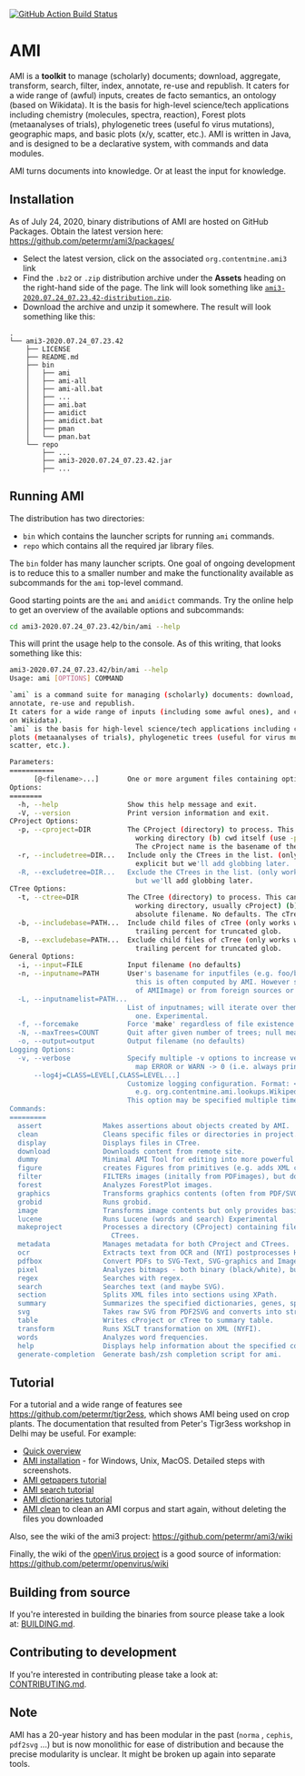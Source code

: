 [![GitHub Action Build Status](https://github.com/petermr/ami3/workflows/Java%20CI%20with%20Maven/badge.svg?branch=master)](https://github.com/petermr/ami3/actions) 


# AMI

AMI is a **toolkit** to manage (scholarly) documents; download, aggregate, transform, search, filter, index, annotate, re-use and republish.  It caters for a wide range of (awful) inputs, creates de facto semantics, an ontology (based on Wikidata). It is the basis for high-level science/tech applications including chemistry (molecules, spectra, reaction), Forest plots (metaanalyses of trials), phylogenetic trees (useful fo virus mutations), geographic maps, and basic plots (x/y, scatter, etc.). AMI is written in Java, and is designed to be a declarative system, with commands and data modules. 

AMI turns documents into knowledge. Or at least the input for knowledge.

## Installation

As of July 24, 2020, binary distributions of AMI are hosted on GitHub Packages.
Obtain the latest version here: https://github.com/petermr/ami3/packages/

* Select the latest version, click on the associated `org.contentmine.ami3` link
* Find the `.bz2` or `.zip` distribution archive under the **Assets** heading on the right-hand side of the page. The link will look something like [`ami3-2020.07.24_07.23.42-distribution.zip`]().
* Download the archive and unzip it somewhere. The result will look something like this:

```
.
└── ami3-2020.07.24_07.23.42
    ├── LICENSE
    ├── README.md
    ├── bin
    │   ├── ami
    │   ├── ami-all
    │   ├── ami-all.bat
    │   ├── ...
    │   ├── ami.bat
    │   ├── amidict
    │   ├── amidict.bat
    │   ├── pman
    │   └── pman.bat
    └── repo
        ├── ...
        ├── ami3-2020.07.24_07.23.42.jar
        ├── ...
```

## Running AMI

The distribution has two directories:

 * `bin` which contains the launcher scripts for running `ami` commands.
 * `repo` which contains all the required jar library files. 

The `bin` folder has many launcher scripts.
One goal of ongoing development is to reduce this to a smaller number and make the functionality available as subcommands for the `ami` top-level command.

Good starting points are the `ami` and `amidict` commands.
Try the online help to get an overview of the available options and subcommands:

```bash
cd ami3-2020.07.24_07.23.42/bin/ami --help
```

This will print the usage help to the console.
As of this writing, that looks something like this:

```bash
ami3-2020.07.24_07.23.42/bin/ami --help
Usage: ami [OPTIONS] COMMAND

`ami` is a command suite for managing (scholarly) documents: download, aggregate, transform, search, filter, index,
annotate, re-use and republish.
It caters for a wide range of inputs (including some awful ones), and creates de facto semantics and an ontology (based
on Wikidata).
`ami` is the basis for high-level science/tech applications including chemistry (molecules, spectra, reaction), Forest
plots (metaanalyses of trials), phylogenetic trees (useful for virus mutations), geographic maps, and basic plots (x/y,
scatter, etc.).

Parameters:
===========
      [@<filename>...]       One or more argument files containing options.
Options:
========
  -h, --help                 Show this help message and exit.
  -V, --version              Print version information and exit.
CProject Options:
  -p, --cproject=DIR         The CProject (directory) to process. This can be (a) a child directory of cwd (current
                               working directory (b) cwd itself (use -p .) or (c) an absolute filename. No defaults.
                               The cProject name is the basename of the file.
  -r, --includetree=DIR...   Include only the CTrees in the list. (only works with --cproject). Currently must be
                               explicit but we'll add globbing later.
  -R, --excludetree=DIR...   Exclude the CTrees in the list. (only works with --cproject). Currently must be explicit
                               but we'll add globbing later.
CTree Options:
  -t, --ctree=DIR            The CTree (directory) to process. This can be (a) a child directory of cwd (current
                               working directory, usually cProject) (b) cwd itself, usually cTree (use -t .) or (c) an
                               absolute filename. No defaults. The cTree name is the basename of the file.
  -b, --includebase=PATH...  Include child files of cTree (only works with --ctree). Currently must be explicit or with
                               trailing percent for truncated glob.
  -B, --excludebase=PATH...  Exclude child files of cTree (only works with --ctree). Currently must be explicit or with
                               trailing percent for truncated glob.
General Options:
  -i, --input=FILE           Input filename (no defaults)
  -n, --inputname=PATH       User's basename for inputfiles (e.g. foo/bar/<basename>.png) or directories. By default
                               this is often computed by AMI. However some files will have variable names (e.g. output
                               of AMIImage) or from foreign sources or applications
  -L, --inputnamelist=PATH...
                             List of inputnames; will iterate over them, essentially compressing multiple commands into
                               one. Experimental.
  -f, --forcemake            Force 'make' regardless of file existence and dates.
  -N, --maxTrees=COUNT       Quit after given number of trees; null means infinite.
  -o, --output=output        Output filename (no defaults)
Logging Options:
  -v, --verbose              Specify multiple -v options to increase verbosity. For example, `-v -v -v` or `-vvv`. We
                               map ERROR or WARN -> 0 (i.e. always print), INFO -> 1 (-v), DEBUG -> 2 (-vv)
      --log4j=CLASS=LEVEL[,CLASS=LEVEL...]
                             Customize logging configuration. Format: <classname>=<level>; sets logging level of class;
                               e.g. org.contentmine.ami.lookups.WikipediaDictionary=INFO
                             This option may be specified multiple times and accepts multiple values.
Commands:
=========
  assert               Makes assertions about objects created by AMI.
  clean                Cleans specific files or directories in project.
  display              Displays files in CTree.
  download             Downloads content from remote site.
  dummy                Minimal AMI Tool for editing into more powerful classes.
  figure               creates Figures from primitives (e.g. adds XML captions to figures).experimental.
  filter               FILTERs images (initally from PDFimages), but does not transform the contents.
  forest               Analyzes ForestPlot images.
  graphics             Transforms graphics contents (often from PDF/SVG).
  grobid               Runs grobid.
  image                Transforms image contents but only provides basic filtering (see ami-filter).
  lucene               Runs Lucene (words and search) Experimental
  makeproject          Processes a directory (CProject) containing files (e.g.*.pdf, *.html, *.xml) to be made into
                         CTrees.
  metadata             Manages metadata for both CProject and CTrees.
  ocr                  Extracts text from OCR and (NYI) postprocesses HOCR output to create HTML.
  pdfbox               Convert PDFs to SVG-Text, SVG-graphics and Images.
  pixel                Analyzes bitmaps - both binary (black/white), but may be oligochrome.
  regex                Searches with regex.
  search               Searches text (and maybe SVG).
  section              Splits XML files into sections using XPath.
  summary              Summarizes the specified dictionaries, genes, species and words.
  svg                  Takes raw SVG from PDF2SVG and converts into structured HTML and higher graphics primitives.
  table                Writes cProject or cTree to summary table.
  transform            Runs XSLT transformation on XML (NYFI).
  words                Analyzes word frequencies.
  help                 Displays help information about the specified command
  generate-completion  Generate bash/zsh completion script for ami.
```

## Tutorial

For a tutorial and a wide range of features see https://github.com/petermr/tigr2ess, which shows AMI being used on crop plants. 
The documentation that resulted from Peter's Tigr3ess workshop in Delhi may be useful. For example:

* [Quick overview](https://github.com/petermr/tigr2ess/blob/master/search/ami.md)
* [AMI installation](https://github.com/petermr/tigr2ess/tree/master/installation) - for Windows, Unix, MacOS. Detailed steps with screenshots.
* [AMI getpapers tutorial](https://github.com/petermr/tigr2ess/blob/master/getpapers/TUTORIAL.md)
* [AMI search tutorial](https://github.com/petermr/tigr2ess/blob/master/search/TUTORIAL.md)
* [AMI dictionaries tutorial](https://github.com/petermr/tigr2ess/blob/master/dictionaries/TUTORIAL.md)
* [AMI clean](https://github.com/petermr/tigr2ess/blob/master/installation/WORKING.md) to clean an AMI corpus and start again, without deleting the files you downloaded

Also, see the wiki of the ami3 project: https://github.com/petermr/ami3/wiki

Finally, the wiki of the [openVirus project](https://github.com/petermr/openvirus/) is a good source of information: https://github.com/petermr/openvirus/wiki



## Building from source

If you're interested in building the binaries from source please take a look at: [BUILDING.md](BUILDING.md).


## Contributing to development

If you're interested in contributing please take a look at: [CONTRIBUTING.md](CONTRIBUTING.md).


## Note 
AMI has a 20-year history and has been modular in the past (`norma` , `cephis`, `pdf2svg` ...) but is now monolithic for ease of distribution and because the precise modularity is unclear. It might be broken up again into separate tools. 
